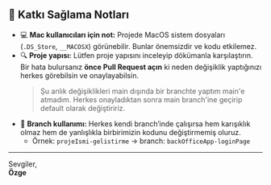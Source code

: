 ## 📌 Katkı Sağlama Notları  

- 💻 **Mac kullanıcıları için not:** Projede MacOS sistem dosyaları (`.DS_Store`, `__MACOSX`) görünebilir. Bunlar önemsizdir ve kodu etkilemez.  
- 🔍 **Proje yapısı:** Lütfen proje yapısını inceleyip dökümanla karşılaştırın. Bir hata bulursanız **önce Pull Request açın** ki neden değişiklik yaptığınızı herkes görebilsin ve onaylayabilsin.
  > Şu anlık değişiklikleri main dışında bir branchte yaptım main'e atmadım. Herkes onayladıktan sonra main branch'ine geçirip default olarak değiştiririz. 
- 🌿 **Branch kullanımı:** Herkes kendi branch’inde çalışırsa hem karışıklık olmaz hem de yanlışlıkla birbirimizin kodunu değiştirmemiş oluruz.  
   - Örnek: `projeIsmi-gelistirme` → branch: `backOfficeApp-loginPage`  

---

Sevgiler,  
**Özge** 
